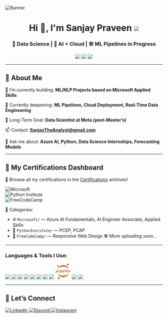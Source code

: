 ![Banner](https://i.pinimg.com/originals/90/70/32/9070324cdfc07c68d60eed0c39e77573.gif)

<h1 align="center">Hi 👋, I'm Sanjay Praveen <img src="https://user-images.githubusercontent.com/74038190/216122028-c05b52fb-983e-4ee8-8811-6f30cd9ea5d5.png" width="50" /></h1>
<h3 align="center">🚀 Data Science | 🧠 AI + Cloud | 🛠 ML Pipelines in Progress</h3>

<div align="center">
  <img src="https://user-images.githubusercontent.com/74038190/213866269-5d00981c-7c98-46d7-8a8e-16f462f15227.gif" width="200" />
  <img src="https://user-images.githubusercontent.com/74038190/213866269-5d00981c-7c98-46d7-8a8e-16f462f15227.gif" width="200" />
  <img src="https://user-images.githubusercontent.com/74038190/213866269-5d00981c-7c98-46d7-8a8e-16f462f15227.gif" width="200" />
</div>

---

## 🎯 About Me

🔭 I’m currently building: **ML/NLP Projects based on Microsoft Applied Skills**

🌱 Currently deepening: **ML Pipelines, Cloud Deployment, Real-Time Data Engineering**

🎯 Long-Term Goal: **Data Scientist at Meta (post-Master’s)**

📫 Contact: **SanjayTheAnalyst@gmail.com**

💬 Ask me about: **Azure AI, Python, Data Science Internships, Forecasting Models**

---

## 🏅 My Certifications Dashboard

📁 Browse all my certifications in the [Certifications](https://github.com/CodesBySanjay/Certifications) archives!

![Microsoft](https://img.shields.io/badge/Microsoft-3%20Certifications-blue)<br>
![Python Institute](https://img.shields.io/badge/Python%20Institute-2%20Certifications-yellow)<br>
![FreeCodeCamp](https://img.shields.io/badge/FreeCodeCamp-1%20Certification-red)

📂 Categories:
- 🌐 `Microsoft/` — Azure AI Fundamentals, AI Engineer Associate, Applied Skills
- 🐍 `PythonInstitute/` — PCEP, PCAP
- 📝 `FreeCodeCamp/` — Responsive Web Design
🛠 More uploading soon...

---

<h3 align="left">Languages & Tools I Use:</h3>
<p align="left">
  <img src="https://user-images.githubusercontent.com/74038190/212257454-16e3712e-945a-4ca2-b238-408ad0bf87e6.gif" width="50" />
  <img src="https://user-images.githubusercontent.com/74038190/212257472-08e52665-c503-4bd9-aa20-f5a4dae769b5.gif" width="50" />
  <img src="https://user-images.githubusercontent.com/74038190/212257468-1e9a91f1-b626-4baa-b15d-5c385dfa7ed2.gif" width="50" />
  <img src="https://user-images.githubusercontent.com/74038190/212257465-7ce8d493-cac5-494e-982a-5a9deb852c4b.gif" width="50" />
  <img src="https://user-images.githubusercontent.com/74038190/212281775-b468df30-4edc-4bf8-a4ee-f52e1aaddc86.gif" width="50" />
  <img src="https://user-images.githubusercontent.com/74038190/212281756-450d3ffa-9335-4b98-a965-db8a18fee927.gif" width="50" />
  <img src="https://upload.wikimedia.org/wikipedia/commons/0/05/Scikit_learn_logo_small.svg" width="50" />
  <img src="https://www.vectorlogo.zone/logos/tensorflow/tensorflow-icon.svg" width="50" />
  <img src="https://raw.githubusercontent.com/devicons/devicon/master/icons/jupyter/jupyter-original-wordmark.svg" width="50" />
  <img src="https://www.vectorlogo.zone/logos/microsoft_azure/microsoft_azure-icon.svg" width="50" />
  <img src="https://www.vectorlogo.zone/logos/git-scm/git-scm-icon.svg" width="50" />
</p>

---

## 🔗 Let’s Connect
<p align="left">
  <a href="https://linkedin.com/in/sanjaypraveen" target="_blank">
    <img src="https://user-images.githubusercontent.com/74038190/235294012-0a55e343-37ad-4b0f-924f-c8431d9d2483.gif" width="50" alt="LinkedIn"/>
  </a>
  <a href="https://discord.com/users/sanxjay" target="_blank">
    <img src="https://user-images.githubusercontent.com/74038190/235294015-47144047-25ab-417c-af1b-6746820a20ff.gif" width="50" alt="Discord"/>
  </a>
  <a href="https://instagram.com/its_sanxjay.xy" target="_blank">
  <img src="https://user-images.githubusercontent.com/74038190/235294013-a33e5c43-a01c-43f6-b44d-a406d8b4ab75.gif" width="50" alt="Instagram"/>
</a>
</p>

